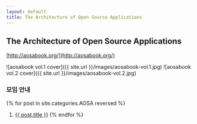 ```yaml
---
layout: default
title: The Architecture of Open Source Applications
---
```


## The Architecture of Open Source Applications

[http://aosabook.org/](http://aosabook.org/)

![aosabook vol.1 cover]({{ site.url }}/images/aosabook-vol.1.jpg)
![aosabook vol.2 cover]({{ site.url }}/images/aosabook-vol.2.jpg)

### 모임 안내

{% for post in site.categories.AOSA reversed %}
1.  <a href="{{ post.url }}">{{ post.title }}</a>
{% endfor %}


